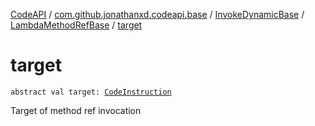 [CodeAPI](../../../index.md) / [com.github.jonathanxd.codeapi.base](../../index.md) / [InvokeDynamicBase](../index.md) / [LambdaMethodRefBase](index.md) / [target](.)

# target

`abstract val target: `[`CodeInstruction`](../../../com.github.jonathanxd.codeapi/-code-instruction.md)

Target of method ref invocation


